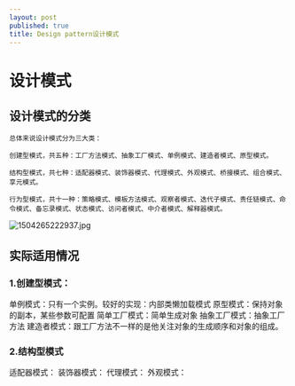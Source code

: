 ```yaml
---
layout: post
published: true
title: Design pattern设计模式
---
```

# 设计模式

## 设计模式的分类

    总体来说设计模式分为三大类：

    创建型模式，共五种：工厂方法模式、抽象工厂模式、单例模式、建造者模式、原型模式。

    结构型模式，共七种：适配器模式、装饰器模式、代理模式、外观模式、桥接模式、组合模式、享元模式。

    行为型模式，共十一种：策略模式、模板方法模式、观察者模式、迭代子模式、责任链模式、命令模式、备忘录模式、状态模式、访问者模式、中介者模式、解释器模式。

![1504265222937.jpg]({{site.baseurl}}/img/1504265222937.jpg)


## 实际适用情况

### 1.创建型模式：

单例模式：只有一个实例。较好的实现：内部类懒加载模式
原型模式：保持对象的副本，某些参数可配置
简单工厂模式：简单生成对象
抽象工厂模式：抽象工厂方法
建造者模式：跟工厂方法不一样的是他关注对象的生成顺序和对象的组成。

### 2.结构型模式

适配器模式：
装饰器模式：
代理模式：
外观模式：





